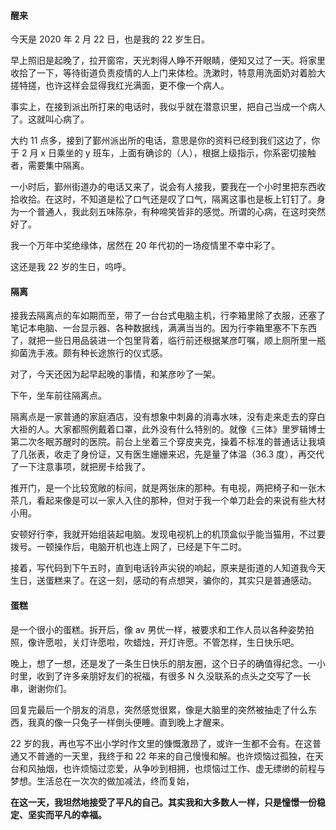 #### 醒来

今天是 2020 年 2 月 22 日，也是我的 22 岁生日。

早上照旧是起晚了，拉开窗帘，天光刺得人睁不开眼睛，便知又过了一天。将家里收拾了一下，等待街道负责疫情的人上门来体检。洗漱时，特意用洗面奶对着脸大搓特搓，也许这样会显得我红光满面，更不像一个病人。

事实上，在接到派出所打来的电话时，我似乎就在潜意识里，把自己当成一个病人了。这就叫心病了。

大约 11 点多，接到了鄞州派出所的电话，意思是你的资料已经到我们这边了，你于 2 月 x 日乘坐的 y 班车，上面有确诊的（人），根据上级指示，你系密切接触者，需要集中隔离。

一小时后，鄞州街道办的电话又来了，说会有人接我，要我在一个小时里把东西收拾收拾。在这时，不知道是松了口气还是叹了口气，隔离这事也是板上钉钉了。身为一个普通人，我此刻五味陈杂，有种啼笑皆非的感觉。所谓的心病，在这时突然好了。

我一个万年中奖绝缘体，居然在 20 年代初的一场疫情里不幸中彩了。

这还是我 22 岁的生日，呜呼。 

#### 隔离

接我去隔离点的车如期而至，带了一台台式电脑主机，行李箱里除了衣服，还塞了笔记本电脑、一台显示器、各种数据线，满满当当的。因为行李箱里塞不下东西了，就把一些日用品装进一个包里背着，临行前还根据某彦叮嘱，顺上厕所里一瓶抑菌洗手液。颇有种长途旅行的仪式感。

对了，今天还因为起早起晚的事情，和某彦吵了一架。

下午，坐车前往隔离点。

隔离点是一家普通的家庭酒店，没有想象中刺鼻的消毒水味，没有走来走去的穿白大褂的人。大家都照例戴着口罩，此外没有什么特别的。就像《三体》里罗辑博士第二次冬眠苏醒时的医院。前台上坐着三个穿皮夹克，操着不标准的普通话让我填了几张表，收走了身份证，又有医生姗姗来迟，先是量了体温（36.3 度），再交代了一下注意事项，就把房卡给我了。

推开门，是一个比较宽敞的标间，就是两张床的那种。有电视，两把椅子和一张木茶几，看起来像是可以一家人入住的那种，但对于我一个单刀赴会的来说有些大材小用。

安顿好行李，我就开始组装起电脑。发现电视机上的机顶盒似乎能当猫用，不过要拨号。一顿操作后，电脑开机也连上网了，已经是下午二时。

接着，写代码到下午五时，直到电话铃声尖锐的响起，原来是街道的人知道我今天生日，送蛋糕来了。在这一刻，感动的有点想哭，骗你的，其实只是普通感动。

#### 蛋糕

是一个很小的蛋糕。拆开后，像 av 男优一样，被要求和工作人员以各种姿势拍照，像许愿啦，关灯许愿啦，吹蜡烛，开灯许愿。不管怎样，生日快乐吧。

晚上，想了一想，还是发了一条生日快乐的朋友圈，这个日子的确值得纪念。一小时里，收到了许多亲朋好友们的祝福，有很多 N 久没联系的点头之交写了一长串，谢谢你们。

回复完最后一个朋友的消息，突然感觉很累，像是大脑里的突然被抽走了什么东西，我真的像一只兔子一样倒头便睡。直到晚上才醒来。

22 岁的我，再也写不出小学时作文里的慷慨激昂了，或许一生都不会有。在这普通又不普通的一天里，我终于和 22 年来的自己慢慢和解。也许烦恼过孤独，在天台和风抽烟，也许烦恼过恋爱，从争吵到相拥，也烦恼过工作、虚无缥缈的前程与梦想。生活总在一次次的做加减法，终而复始，

**在这一天，我坦然地接受了平凡的自己。其实我和大多数人一样，只是憧憬一份稳定、坚实而平凡的幸福。**
